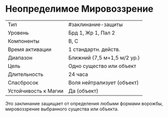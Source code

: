 
# Неопределимое Мировоззрение

|                      |                             |
| -------------------- | --------------------------- |
| Тип                  | #заклинание-защиты          | 
| Уровень              | Брд 1, Жр 1, Пал 2          |
| Компоненты           | В, С                        |
| Время активации      | 1 стандартн. действ.        |
| Диапазон             | Ближний (7,5 м+1,5 м/2 ур.) |
| Цель                 | Одно существо или объект    |
| Длительность         | 24 часа                     |
| Спасбросок           | Воля нейтрализует (объект)  |
| Устойчивость к Магии | Да (объект)                 |

Это заклинание защищает от определения любыми формами ворожбы, мировоззрение выбранного существа или объекта.